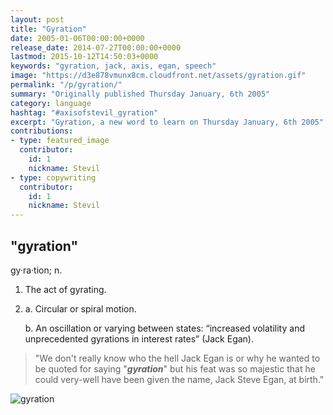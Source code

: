 ```yaml
---
layout: post
title: "Gyration"
date: 2005-01-06T00:00:00+0000
release_date: 2014-07-27T00:00:00+0000
lastmod: 2015-10-12T14:50:03+0000
keywords: "gyration, jack, axis, egan, speech"
image: "https://d3e878vmunx8cm.cloudfront.net/assets/gyration.gif"
permalink: "/p/gyration/"
summary: "Originally published Thursday January, 6th 2005"
category: language
hashtag: "#axisofstevil_gyration"
excerpt: "Gyration, a new word to learn on Thursday January, 6th 2005"
contributions:
- type: featured_image
  contributor:
    id: 1
    nickname: Stevil
- type: copywriting
  contributor:
    id: 1
    nickname: Stevil
---
```


[id_1]: https://d3e878vmunx8cm.cloudfront.net/assets/gyration.gif "gyration"

## "gyration" ##

gy·ra·tion; n.

1. The act of gyrating.
2. a. Circular or spiral motion.

   b. An oscillation or varying between states: “increased volatility and unprecedented gyrations in interest rates” (Jack Egan).

> "We don't really know who the hell Jack Egan is or why he wanted to be quoted for saying "***gyration***" but his feat was so majestic that he could very-well have been given the name, Jack Steve Egan, at birth."

![gyration][id_1]
